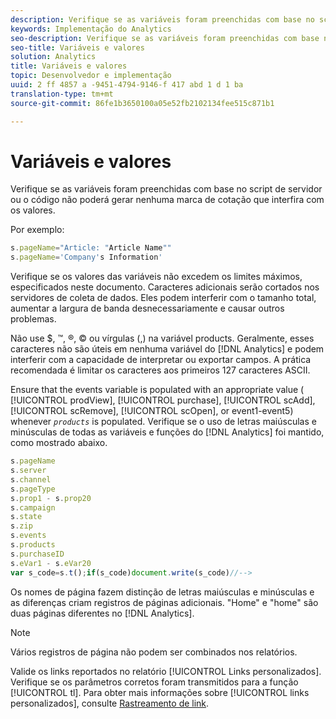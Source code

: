 ```yaml
---
description: Verifique se as variáveis foram preenchidas com base no script de servidor ou o código não poderá gerar nenhuma marca de cotação que interfira com os valores.
keywords: Implementação do Analytics
seo-description: Verifique se as variáveis foram preenchidas com base no script de servidor ou o código não poderá gerar nenhuma marca de cotação que interfira com os valores.
seo-title: Variáveis e valores
solution: Analytics
title: Variáveis e valores
topic: Desenvolvedor e implementação
uuid: 2 ff 4857 a -9451-4794-9146-f 417 abd 1 d 1 ba
translation-type: tm+mt
source-git-commit: 86fe1b3650100a05e52fb2102134fee515c871b1

---
```



# Variáveis e valores

Verifique se as variáveis foram preenchidas com base no script de servidor ou o código não poderá gerar nenhuma marca de cotação que interfira com os valores.

Por exemplo:

```js
s.pageName="Article: "Article Name"" 
s.pageName='Company's Information' 
```

Verifique se os valores das variáveis não excedem os limites máximos, especificados neste documento. Caracteres adicionais serão cortados nos servidores de coleta de dados. Eles podem interferir com o tamanho total, aumentar a largura de banda desnecessariamente e causar outros problemas.

Não use $, ™, ®, © ou vírgulas (,) na variável products. Geralmente, esses caracteres não são úteis em nenhuma variável do [!DNL Analytics] e podem interferir com a capacidade de interpretar ou exportar campos. A prática recomendada é limitar os caracteres aos primeiros 127 caracteres ASCII.

Ensure that the events variable is populated with an appropriate value ( [!UICONTROL prodView], [!UICONTROL purchase], [!UICONTROL scAdd], [!UICONTROL scRemove], [!UICONTROL scOpen], or event1-event5) whenever *`products`* is populated. Verifique se o uso de letras maiúsculas e minúsculas de todas as variáveis e funções do [!DNL Analytics] foi mantido, como mostrado abaixo.

```js
s.pageName 
s.server 
s.channel 
s.pageType 
s.prop1 - s.prop20 
s.campaign 
s.state 
s.zip 
s.events 
s.products 
s.purchaseID 
s.eVar1 - s.eVar20 
var s_code=s.t();if(s_code)document.write(s_code)//--> 
```

Os nomes de página fazem distinção de letras maiúsculas e minúsculas e as diferenças criam registros de páginas adicionais. "Home" e "home" são duas páginas diferentes no [!DNL Analytics].

>[!NOTE]
>
>Vários registros de página não podem ser combinados nos relatórios.

Valide os links reportados no relatório [!UICONTROL Links personalizados]. Verifique se os parâmetros corretos foram transmitidos para a função [!UICONTROL tl]. Para obter mais informações sobre [!UICONTROL links personalizados], consulte [Rastreamento de link](../../../implement/js-implementation/function-tl.md#concept_EA13689CB8EE4F308FC89A1293046D5E).

